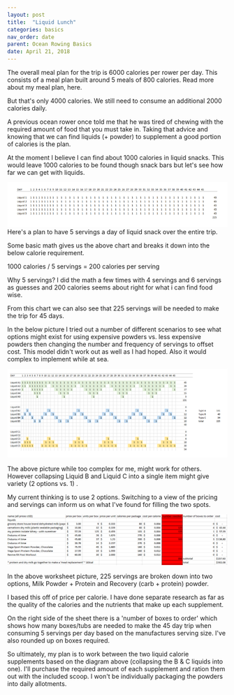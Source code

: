 ```yaml
---
layout: post
title:  "Liquid Lunch"
categories: basics
nav_order: date
parent: Ocean Rowing Basics
date: April 21, 2018
---
```



The overall meal plan for the trip is 6000 calories per rower per day. This consists of a meal plan built around 5 meals of 800 calories. Read more about my meal plan, here.

But that's only 4000 calories. We still need to consume an additional 2000 calories daily. 

A previous ocean rower once told me that he was tired of chewing with the required amount of food that you must take in. Taking that advice and knowing that we can find liquids (+ powder) to supplement a good portion of calories is the plan. 

At the moment I believe I can find about 1000 calories in liquid snacks. This would leave 1000 calories to be found though snack bars but let's see how far we can get with liquids. 

![image](/assets/images/liquid-lunch/basic_liquid_plan.png)
Here's a plan to have 5 servings a day of liquid snack over the entire trip. 

Some basic math gives us the above chart and breaks it down into the below calorie requirement. 

1000 calories / 5 servings = 200 calories per serving 

Why 5 servings? I did the math a few times with 4 servings and 6 servings as guesses and 200 calories seems about right for what i can find food wise. 

From this chart we can also see that 225 servings will be needed to make the trip for 45 days. 

In the below picture I tried out a number of different scenarios to see what options might exist for using expensive powders vs. less expensive powders then changing the number and frequency of servings to offset cost. This model didn't work out as well as I had hoped. Also it would complex to implement while at sea. 

![image](/assets/images/liquid-lunch/complex_liquid_plan.png)

The above picture while too complex for me, might work for others. However collapsing Liquid B and Liquid C into a single item might give variety (2 options vs. 1) . 

My current thinking is to use 2 options. Switching to a view of the pricing and servings can inform us on what I've found for filling the two spots.

![image](/assets/images/liquid-lunch/liquid_prices.png)

In the above worksheet picture, 225 servings are broken down into two options, Milk Powder + Protein and Recovery (carb + protein) powder. 

I based this off of price per calorie. I have done separate research as far as the quality of the calories and the nutrients that make up each supplement. 

On the right side of the sheet there is a 'number of boxes to order' which shows how many boxes/tubs are needed to make the 45 day trip when consuming 5 servings per day based on the manufactures serving size. I've also rounded up on boxes required. 

So ultimately, my plan is to work between the two liquid calorie supplements based on the diagram above (collapsing the B & C liquids into one). I'll purchase the required amount of each supplement and ration them out with the included scoop. I won't be individually packaging the powders into daily allotments. 
